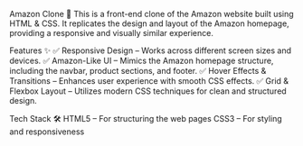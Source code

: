 Amazon Clone 🛒
This is a front-end clone of the Amazon website built using HTML & CSS. It replicates the design and layout of the Amazon homepage, providing a responsive and visually similar experience.

Features ✨
✅ Responsive Design – Works across different screen sizes and devices.
✅ Amazon-Like UI – Mimics the Amazon homepage structure, including the navbar, product sections, and footer.
✅ Hover Effects & Transitions – Enhances user experience with smooth CSS effects.
✅ Grid & Flexbox Layout – Utilizes modern CSS techniques for clean and structured design.

Tech Stack 🛠
HTML5 – For structuring the web pages
CSS3 – For styling and responsiveness
